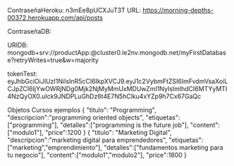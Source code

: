ContraseñaHeroku: n3mEe8pUCXJuT3T
URL: https://morning-depths-00372.herokuapp.com/api/posts

ContraseñaDB:

URIDB: mongodb+srv://productApp:<password>@cluster0.le2nv.mongodb.net/myFirstDatabase?retryWrites=true&w=majority

tokenTest: eyJhbGciOiJIUzI1NiIsInR5cCI6IkpXVCJ9.eyJ1c2VybmFtZSI6ImFvdmVsaXoiLCJpZCI6IjYwOWRjNDg0Mjk2NjMyMmUxMDUwZmI1NyIsImlhdCI6MTYyMTI4NzQyOX0.uIck9JNDPLuGhDz6t4E7N5hClku4xYZp9h7Cx67GaQc

Objetos Cursos ejemplos
{
"titulo": "Programming",
"descripcion":"programming oriented objects",
"etiquetas": ["programming"],
"detalles":["programming is the future job"],
"content":["modulo1"],
"price":1200
}
{
"titulo": "Marketing Digital",
"descripcion":"marketing digital para emprendedores",
"etiquetas": ["marketing","emprendimiento"],
"detalles":["fundamentos marketing para tu negocio"],
"content":["modulo1","modulo2"],
"price":1800
}
